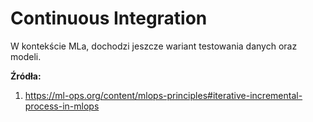 # Continuous Integration

W kontekście MLa, dochodzi jeszcze wariant testowania danych oraz modeli.

**Źródła:**
1. https://ml-ops.org/content/mlops-principles#iterative-incremental-process-in-mlops